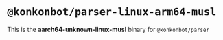 # `@konkonbot/parser-linux-arm64-musl`

This is the **aarch64-unknown-linux-musl** binary for `@konkonbot/parser`
